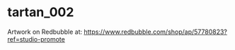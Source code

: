# tartan_002
Artwork on Redbubble at: https://www.redbubble.com/shop/ap/57780823?ref=studio-promote
